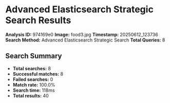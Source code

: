 # Advanced Elasticsearch Strategic Search Results

**Analysis ID:** 974169e0
**Image:** food3.jpg
**Timestamp:** 20250612_123736
**Search Method:** Advanced Elasticsearch Strategic Search
**Total Queries:** 8

## Search Summary

- **Total searches:** 8
- **Successful matches:** 8
- **Failed searches:** 0
- **Match rate:** 100.0%
- **Search time:** 118ms
- **Total results:** 40

